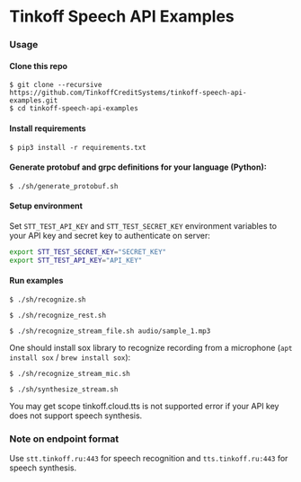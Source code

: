 # Tinkoff Speech API Examples

### Usage

#### Clone this repo

```
$ git clone --recursive https://github.com/TinkoffCreditSystems/tinkoff-speech-api-examples.git
$ cd tinkoff-speech-api-examples
```

#### Install requirements

```
$ pip3 install -r requirements.txt
```

#### Generate protobuf and grpc definitions for your language (Python):

```
$ ./sh/generate_protobuf.sh
```

#### Setup environment

Set `STT_TEST_API_KEY` and `STT_TEST_SECRET_KEY` environment variables to your API key and secret key to authenticate on server:

```bash
export STT_TEST_SECRET_KEY="SECRET_KEY"
export STT_TEST_API_KEY="API_KEY"
```

#### Run examples

```
$ ./sh/recognize.sh
```

```
$ ./sh/recognize_rest.sh
```

```
$ ./sh/recognize_stream_file.sh audio/sample_1.mp3
```

One should install sox library to recognize recording from a microphone (`apt 
install sox` / `brew install sox`):

```
$ ./sh/recognize_stream_mic.sh
```

```
$ ./sh/synthesize_stream.sh
```

You may get scope tinkoff.cloud.tts is not supported error if your API key does not
support speech synthesis.

### Note on endpoint format

Use `stt.tinkoff.ru:443` for speech recognition and `tts.tinkoff.ru:443` for speech synthesis.
